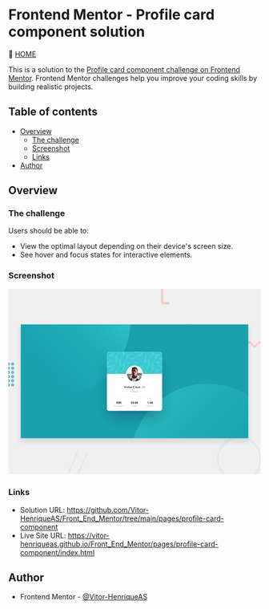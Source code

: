 # Frontend Mentor - Profile card component solution

🔗 [HOME](https://github.com/Vitor-HenriqueAS/Front_End_Mentor)

This is a solution to the [Profile card component challenge on Frontend Mentor](https://www.frontendmentor.io/challenges/profile-card-component-cfArpWshJ). Frontend Mentor challenges help you improve your coding skills by building realistic projects. 

## Table of contents

- [Overview](#overview)
  - [The challenge](#the-challenge)
  - [Screenshot](#screenshot)
  - [Links](#links)
- [Author](#author)

## Overview

### The challenge

Users should be able to:

- View the optimal layout depending on their device's screen size.
- See hover and focus states for interactive elements.

### Screenshot

![img-proj-mentor](./design/desktop-preview.jpg)


### Links

- Solution URL: https://github.com/Vitor-HenriqueAS/Front_End_Mentor/tree/main/pages/profile-card-component
- Live Site URL: https://vitor-henriqueas.github.io/Front_End_Mentor/pages/profile-card-component/index.html


## Author

- Frontend Mentor - [@Vitor-HenriqueAS](https://www.frontendmentor.io/profile/Vitor-HenriqueAS)
